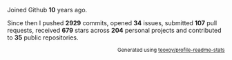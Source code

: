 Joined Github **10** years ago.

Since then I pushed **2929** commits, opened **34** issues, submitted **107** pull requests, received **679** stars across **204** personal projects and contributed to **35** public repositories.

<p align="right"><sub>Generated using <a href="https://github.com/marketplace/actions/profile-readme-stats">teoxoy/profile-readme-stats</a></sub></p>
